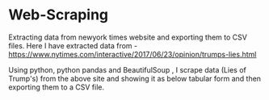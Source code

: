 # Web-Scraping
Extracting data from newyork times website and exporting them to CSV  files.
Here I have extracted data from - https://www.nytimes.com/interactive/2017/06/23/opinion/trumps-lies.html

Using python, python pandas and BeautifulSoup , I scrape data (Lies of Trump's) from the above site 
and showing it as below tabular form and then exporting them to a CSV file.

